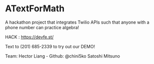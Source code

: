 # ATextForMath
A hackathon project that integrates Twilio APIs such that anyone with a phone number can practice algebra! 

HACK : https://devfe.st/


Text to (201) 685-2339 to try out our DEMO!

Team: 
Hector Liang - Github: @chini5ko
Satoshi Mitsuno

